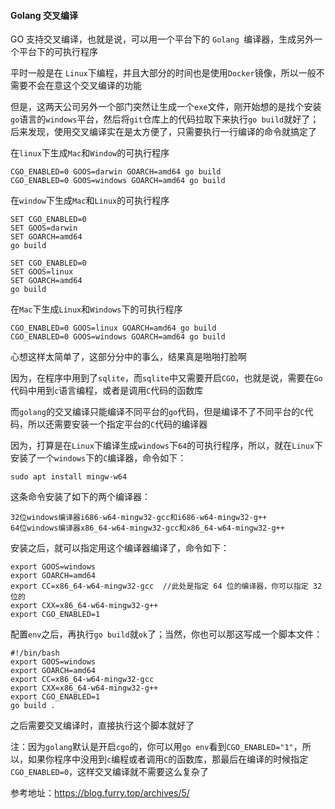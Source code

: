 #### Golang 交叉编译

GO 支持交叉编译，也就是说，可以用一个平台下的 `Golang `编译器，生成另外一个平台下的可执行程序

平时一般是在 `Linux`下编程，并且大部分的时间也是使用`Docker`镜像，所以一般不需要不会在意这个交叉编译的功能

但是，这两天公司另外一个部门突然让生成一个`exe`文件，刚开始想的是找个安装`go`语言的`windows`平台，然后将`git`仓库上的代码拉取下来执行`go build`就好了；后来发现，使用交叉编译实在是太方便了，只需要执行一行编译的命令就搞定了

在`linux`下生成`Mac`和`Window`的可执行程序

```
CGO_ENABLED=0 GOOS=darwin GOARCH=amd64 go build
CGO_ENABLED=0 GOOS=windows GOARCH=amd64 go build
```

在`window`下生成`Mac`和`Linux`的可执行程序

```
SET CGO_ENABLED=0
SET GOOS=darwin
SET GOARCH=amd64
go build

SET CGO_ENABLED=0
SET GOOS=linux
SET GOARCH=amd64
go build
```

在`Mac`下生成`Linux`和`Windows`下的可执行程序

```
CGO_ENABLED=0 GOOS=linux GOARCH=amd64 go build
CGO_ENABLED=0 GOOS=windows GOARCH=amd64 go build
```

心想这样太简单了，这部分分中的事么，结果真是啪啪打脸啊

因为，在程序中用到了`sqlite`，而`sqlite`中又需要开启`CGO`，也就是说，需要在`Go`代码中用到`c`语言编程，或者是调用`C`代码的函数库

而`golang`的交叉编译只能编译不同平台的`go`代码，但是编译不了不同平台的`C`代码，所以还需要安装一个指定平台的`C`代码的编译器

因为，打算是在`Linux`下编译生成`windows`下`64`的可执行程序，所以，就在`Linux`下安装了一个`windows`下的`C`编译器，命令如下：

```
sudo apt install mingw-w64
```

这条命令安装了如下的两个编译器：

```
32位windows编译器i686-w64-mingw32-gcc和i686-w64-mingw32-g++
64位windows编译器x86_64-w64-mingw32-gcc和x86_64-w64-mingw32-g++
```

安装之后，就可以指定用这个编译器编译了，命令如下：

```
export GOOS=windows
export GOARCH=amd64
export CC=x86_64-w64-mingw32-gcc  //此处是指定 64 位的编译器，你可以指定 32 位的
export CXX=x86_64-w64-mingw32-g++
export CGO_ENABLED=1
```

配置`env`之后，再执行`go build`就`ok`了；当然，你也可以那这写成一个脚本文件：

```
#!/bin/bash
export GOOS=windows
export GOARCH=amd64
export CC=x86_64-w64-mingw32-gcc
export CXX=x86_64-w64-mingw32-g++
export CGO_ENABLED=1
go build .
```

之后需要交叉编译时，直接执行这个脚本就好了

注：因为`golang`默认是开启`cgo`的，你可以用`go env`看到`CGO_ENABLED="1"`，所以，如果你程序中没用到`c`编程或者调用`C`的函数库，那最后在编译的时候指定`CGO_ENABLED=0`，这样交叉编译就不需要这么复杂了

参考地址：https://blog.furry.top/archives/5/
